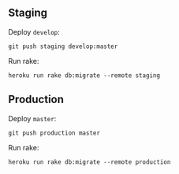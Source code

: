 ## Staging

Deploy `develop`:

```
git push staging develop:master
```

Run rake:

```
heroku run rake db:migrate --remote staging
```

## Production

Deploy `master`:

```
git push production master
```

Run rake:

```
heroku run rake db:migrate --remote production
```